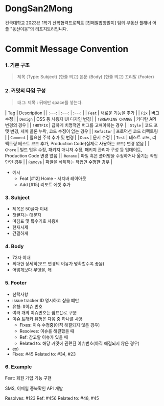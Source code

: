 # DongSan2Mong
건국대학교 2023년 1학기 산학협력프로젝트 [진매알밥양많이] 팀의 부동산 플래너 어플 "동산이몽"의 리포지토리입니다.

# Commit Message Convention
### 1. 기본 구조
> 제목 (Type: Subject)
> (한줄 띄고)
> 본문 (Body)
> (한줄 띄고)
> 꼬리말 (Footer)

### 2. 커밋의 타입 구성
> 태그: 제목
> : 뒤에만 space를 넣는다.

| Tag | Description |
| :---: | :---: | :---: |
| `Feat` | 새로운 기능을 추가 |
| `Fix` | 버그 수정 |
| `Design` | CSS 등 사용자 UI 디자인 변경 |
| `!BREAKING CHANGE` | 커다란 API 변경의 경우 |
| `!HOTFIX` | 급하게 치명적인 버그를 고쳐야하는 경우 |
| `Style` | 코드 포맷 변경, 세미 콜론 누락, 코드 수정이 없는 경우 |
| `Refactor` | 프로덕션 코드 리팩토링 |
| `Comment` | 필요한 주석 추가 및 변경 |
| `Docs` | 문서 수정 |
| `Test` | 테스트 코드, 리펙토링 테스트 코드 추가, Production Code(실제로 사용하는 코드) 변경 없음 |
| `Chore` | 빌드 업무 수정, 패키지 매니저 수정, 패키지 관리자 구성 등 업데이트, Production Code 변경 없음 |
| `Rename` | 파일 혹은 폴더명을 수정하거나 옮기는 작업만인 경우 |
| `Remove` | 파일을 삭제하는 작업만 수행한 경우 |

- 예시
  - Feat [#12] Home - 서치바 레이아웃
  - Add [#15] 리포트 에셋 추가

### 3. Subject
- 제목은 50글자 이내
- 첫글자는 대문자
- 마침표 및 특수기호 사용X
- 현재시제
- 간결하게

### 4. Body
- 72자 이내
- 최대한 상세히(코드 변경의 이유가 명확할수록 좋음)
- 어떻게보다 무엇을, 왜

### 5. Footer
- 선택사항
- issue tracker ID 명시하고 싶을 떄만
- 유형: #이슈 번호
- 여러 개의 이슈변호는 쉼표(,)로 구분
- 이슈 트래커 유형은 다음 중 하나를 사용
  - Fixes: 이슈 수정중(아직 해결되지 않은 경우)
  - Resolves: 이슈를 해결했을 때
  - Ref: 참고할 이슈가 있을 때
  - Related to: 해당 커밋에 관련된 이슈번호(아직 해결되지 않은 경우)
- ex)
- Fixes: #45 Related to: #34, #23

### 6. Example
Feat: 회원 가입 기능 구현

SMS, 이메일 중복확인 API 개발

Resolves: #123
Ref: #456
Related to: #48, #45
